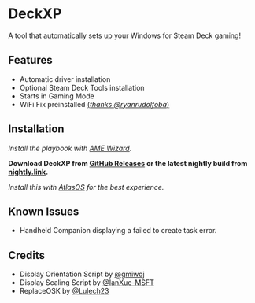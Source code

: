 
# DeckXP

A tool that automatically sets up your Windows for Steam Deck gaming!


## Features

- Automatic driver installation
- Optional Steam Deck Tools installation
- Starts in Gaming Mode
- WiFi Fix preinstalled [(*thanks @ryanrudolfoba*)](https://github.com/ryanrudolfoba/SteamDeck-Windows-WiFi-Fix)


## Installation

*Install the playbook with [AME Wizard](https://download.ameliorated.io/AME%20Wizard%20Beta.zip).*

**Download DeckXP from [GitHub Releases](https://github.com/veygax/DeckXP/releases/latest) or the latest nightly build from [nightly.link](https://nightly.link/veygax/DeckXP/workflows/build/main/DeckXP-nightly.zip).**

*Install this with [AtlasOS](https://atlasos.net) for the best experience.*

## Known Issues

- Handheld Companion displaying a failed to create task error.

## Credits

- Display Orientation Script by [@gmiwoj](https://github.com/gmiwoj/Windows-Display-Orientation-Script)
- Display Scaling Script by [@IanXue-MSFT](https://learn.microsoft.com/en-us/answers/questions/197944/batch-file-or-tool-like-powertoy-to-change-the-res.html)
- ReplaceOSK by [@Lulech23](https://github.com/Lulech23/ReplaceOSK)